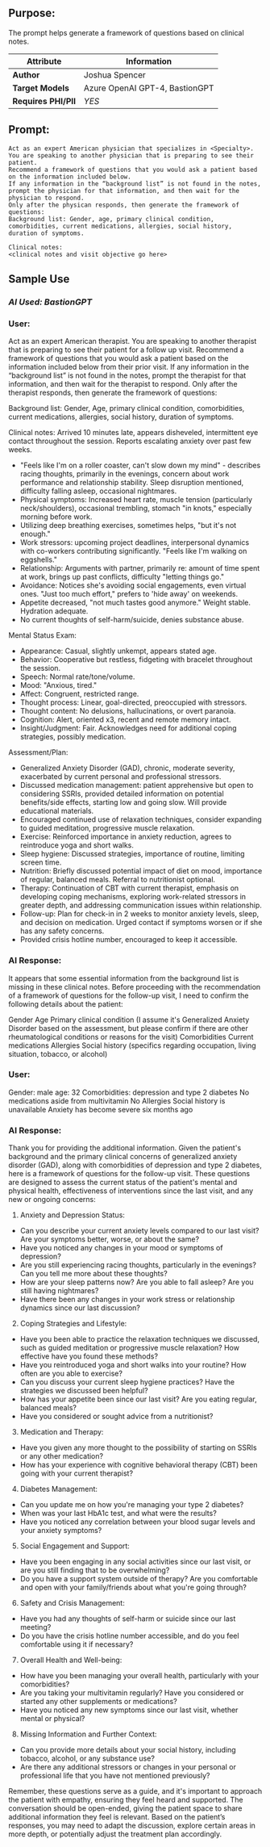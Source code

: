 ## Purpose:   
The prompt helps generate a framework of questions based on clinical notes.

| **Attribute** | **Information**       |
|---------------------|-----------------------|
| **Author** | Joshua Spencer |
| **Target Models** | Azure OpenAI GPT-4, BastionGPT |
| **Requires PHI/PII** | *YES* |


## Prompt:
```
Act as an expert American physician that specializes in <Specialty>. 
You are speaking to another physician that is preparing to see their patient. 
Recommend a framework of questions that you would ask a patient based on the information included below. 
If any information in the “background list” is not found in the notes, prompt the physician for that information, and then wait for the physician to respond. 
Only after the physican responds, then generate the framework of questions:
Background list: Gender, age, primary clinical condition, comorbidities, current medications, allergies, social history, duration of symptoms.

Clinical notes:
<clinical notes and visit objective go here>
```

## Sample Use 
### _AI Used: BastionGPT_


### **User:** 
Act as an expert American therapist. You are speaking to another therapist that is preparing to see their patient for a follow up visit. Recommend a framework of questions that you would ask a patient based on the information included below from their prior visit. If any information in the “background list” is not found in the notes, prompt the therapist for that information, and then wait for the therapist to respond. Only after the therapist responds, then generate the framework of questions:

Background list: Gender, Age, primary clinical condition, comorbidities, current medications, allergies, social history, duration of symptoms.

Clinical notes:
Arrived 10 minutes late, appears disheveled, intermittent eye contact throughout the session. Reports escalating anxiety over past few weeks. 

- "Feels like I'm on a roller coaster, can't slow down my mind" - describes racing thoughts, primarily in the evenings, concern about work performance and relationship stability. Sleep disruption mentioned, difficulty falling asleep, occasional nightmares. 
- Physical symptoms: Increased heart rate, muscle tension (particularly neck/shoulders), occasional trembling, stomach "in knots," especially morning before work. 
- Utilizing deep breathing exercises, sometimes helps, "but it's not enough." 
- Work stressors: upcoming project deadlines, interpersonal dynamics with co-workers contributing significantly. "Feels like I'm walking on eggshells." 
- Relationship: Arguments with partner, primarily re: amount of time spent at work, brings up past conflicts, difficulty "letting things go."
- Avoidance: Notices she's avoiding social engagements, even virtual ones. "Just too much effort," prefers to 'hide away' on weekends.
- Appetite decreased, "not much tastes good anymore." Weight stable. Hydration adequate.
- No current thoughts of self-harm/suicide, denies substance abuse. 

Mental Status Exam: 
- Appearance: Casual, slightly unkempt, appears stated age.
- Behavior: Cooperative but restless, fidgeting with bracelet throughout the session.
- Speech: Normal rate/tone/volume. 
- Mood: "Anxious, tired."
- Affect: Congruent, restricted range.
- Thought process: Linear, goal-directed, preoccupied with stressors.
- Thought content: No delusions, hallucinations, or overt paranoia. 
- Cognition: Alert, oriented x3, recent and remote memory intact.
- Insight/Judgment: Fair. Acknowledges need for additional coping strategies, possibly medication.

Assessment/Plan:
- Generalized Anxiety Disorder (GAD), chronic, moderate severity, exacerbated by current personal and professional stressors.
- Discussed medication management: patient apprehensive but open to considering SSRIs, provided detailed information on potential benefits/side effects, starting low and going slow. Will provide educational materials.
- Encouraged continued use of relaxation techniques, consider expanding to guided meditation, progressive muscle relaxation. 
- Exercise: Reinforced importance in anxiety reduction, agrees to reintroduce yoga and short walks.
- Sleep hygiene: Discussed strategies, importance of routine, limiting screen time. 
- Nutrition: Briefly discussed potential impact of diet on mood, importance of regular, balanced meals. Referral to nutritionist optional.
- Therapy: Continuation of CBT with current therapist, emphasis on developing coping mechanisms, exploring work-related stressors in greater depth, and addressing communication issues within relationship. 
- Follow-up: Plan for check-in in 2 weeks to monitor anxiety levels, sleep, and decision on medication. Urged contact if symptoms worsen or if she has any safety concerns.
- Provided crisis hotline number, encouraged to keep it accessible.

### **AI Response:** 
It appears that some essential information from the background list is missing in these clinical notes. Before proceeding with the recommendation of a framework of questions for the follow-up visit, I need to confirm the following details about the patient:

Gender
Age
Primary clinical condition (I assume it's Generalized Anxiety Disorder based on the assessment, but please confirm if there are other rheumatological conditions or reasons for the visit)
Comorbidities
Current medications
Allergies
Social history (specifics regarding occupation, living situation, tobacco, or alcohol)

### **User:**
Gender: male
age: 32
Comorbidities: depression and type 2 diabetes
No medications aside from multivitamin
No Allergies
Social history is unavailable 
Anxiety has become severe six months ago

### **AI Response:**

Thank you for providing the additional information. Given the patient's background and the primary clinical concerns of generalized anxiety disorder (GAD), along with comorbidities of depression and type 2 diabetes, here is a framework of questions for the follow-up visit. These questions are designed to assess the current status of the patient's mental and physical health, effectiveness of interventions since the last visit, and any new or ongoing concerns:
1.	Anxiety and Depression Status:
- Can you describe your current anxiety levels compared to our last visit? Are your symptoms better, worse, or about the same?
- Have you noticed any changes in your mood or symptoms of depression?
- Are you still experiencing racing thoughts, particularly in the evenings? Can you tell me more about these thoughts?
- How are your sleep patterns now? Are you able to fall asleep? Are you still having nightmares?
- Have there been any changes in your work stress or relationship dynamics since our last discussion?
2.	Coping Strategies and Lifestyle:
- Have you been able to practice the relaxation techniques we discussed, such as guided meditation or progressive muscle relaxation? How effective have you found these methods?
- Have you reintroduced yoga and short walks into your routine? How often are you able to exercise?
- Can you discuss your current sleep hygiene practices? Have the strategies we discussed been helpful?
- How has your appetite been since our last visit? Are you eating regular, balanced meals?
- Have you considered or sought advice from a nutritionist?
3.	Medication and Therapy:
- Have you given any more thought to the possibility of starting on SSRIs or any other medication?
- How has your experience with cognitive behavioral therapy (CBT) been going with your current therapist?
4.	Diabetes Management:
- Can you update me on how you're managing your type 2 diabetes?
- When was your last HbA1c test, and what were the results?
- Have you noticed any correlation between your blood sugar levels and your anxiety symptoms?
5.	Social Engagement and Support:
- Have you been engaging in any social activities since our last visit, or are you still finding that to be overwhelming?
- Do you have a support system outside of therapy? Are you comfortable and open with your family/friends about what you're going through?
6.	Safety and Crisis Management:
- Have you had any thoughts of self-harm or suicide since our last meeting?
- Do you have the crisis hotline number accessible, and do you feel comfortable using it if necessary?
7.	Overall Health and Well-being:
- How have you been managing your overall health, particularly with your comorbidities?
- Are you taking your multivitamin regularly? Have you considered or started any other supplements or medications?
- Have you noticed any new symptoms since our last visit, whether mental or physical?
8.	Missing Information and Further Context:
- Can you provide more details about your social history, including tobacco, alcohol, or any substance use?
- Are there any additional stressors or changes in your personal or professional life that you have not mentioned previously?

Remember, these questions serve as a guide, and it's important to approach the patient with empathy, ensuring they feel heard and supported. The conversation should be open-ended, giving the patient space to share additional information they feel is relevant. Based on the patient’s responses, you may need to adapt the discussion, explore certain areas in more depth, or potentially adjust the treatment plan accordingly.
